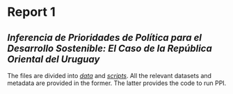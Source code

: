 # Report 1
## *Inferencia de Prioridades de Política para el Desarrollo Sostenible: El Caso de la República Oriental del Uruguay*

The files are divided into *[data](/report_1/data)* and *[scripts](/report_1/scripts)*.
All the relevant datasets and metadata are provided in the former.
The latter provides the code to run PPI.
